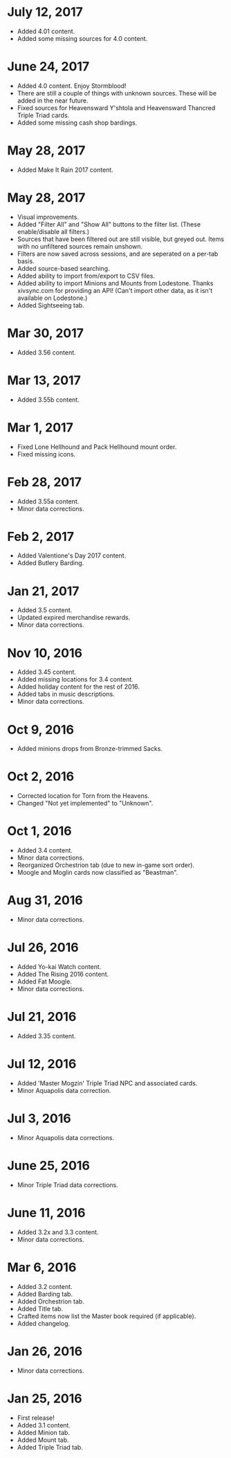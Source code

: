 # July 12, 2017
- Added 4.01 content.
- Added some missing sources for 4.0 content.

# June 24, 2017
- Added 4.0 content. Enjoy Stormblood!
- There are still a couple of things with unknown sources. These will be added in the near future.
- Fixed sources for Heavensward Y'shtola and Heavensward Thancred Triple Triad cards.
- Added some missing cash shop bardings.

# May 28, 2017
- Added Make It Rain 2017 content.

# May 28, 2017
- Visual improvements.
- Added "Filter All" and "Show All" buttons to the filter list. (These enable/disable all filters.)
- Sources that have been filtered out are still visible, but greyed out. Items with no unfiltered sources remain unshown.
- Filters are now saved across sessions, and are seperated on a per-tab basis.
- Added source-based searching.
- Added ability to import from/export to CSV files.
- Added ability to import Minions and Mounts from Lodestone. Thanks xivsync.com for providing an API! (Can't import other data, as it isn't available on Lodestone.)
- Added Sightseeing tab.
			
# Mar 30, 2017
- Added 3.56 content.

# Mar 13, 2017
- Added 3.55b content.

# Mar 1, 2017
- Fixed Lone Hellhound and Pack Hellhound mount order.
- Fixed missing icons.

# Feb 28, 2017
- Added 3.55a content.
- Minor data corrections.

# Feb 2, 2017
- Added Valentione's Day 2017 content.
- Added Butlery Barding.

# Jan 21, 2017
- Added 3.5 content.
- Updated expired merchandise rewards.
- Minor data corrections.

# Nov 10, 2016
- Added 3.45 content.
- Added missing locations for 3.4 content.
- Added holiday content for the rest of 2016.
- Added tabs in music descriptions.
- Minor data corrections.

# Oct 9, 2016
- Added minions drops from Bronze-trimmed Sacks.

# Oct 2, 2016
- Corrected location for Torn from the Heavens.
- Changed "Not yet implemented" to "Unknown".

# Oct 1, 2016
- Added 3.4 content.
- Minor data corrections.
- Reorganized Orchestrion tab (due to new in-game sort order).
- Moogle and Moglin cards now classified as "Beastman".

# Aug 31, 2016
- Minor data corrections.

# Jul 26, 2016
- Added Yo-kai Watch content.
- Added The Rising 2016 content.
- Added Fat Moogle.
- Minor data corrections.

# Jul 21, 2016
- Added 3.35 content.

# Jul 12, 2016
- Added 'Master Mogzin' Triple Triad NPC and associated cards.
- Minor Aquapolis data correction.

# Jul 3, 2016
- Minor Aquapolis data corrections.

# June 25, 2016
- Minor Triple Triad data corrections.

# June 11, 2016
- Added 3.2x and 3.3 content.
- Minor data corrections.

# Mar 6, 2016
- Added 3.2 content.
- Added Barding tab.
- Added Orchestrion tab.
- Added Title tab.
- Crafted items now list the Master book required (if applicable).
- Added changelog.

# Jan 26, 2016
- Minor data corrections.

# Jan 25, 2016
- First release!
- Added 3.1 content.
- Added Minion tab.
- Added Mount tab.
- Added Triple Triad tab.